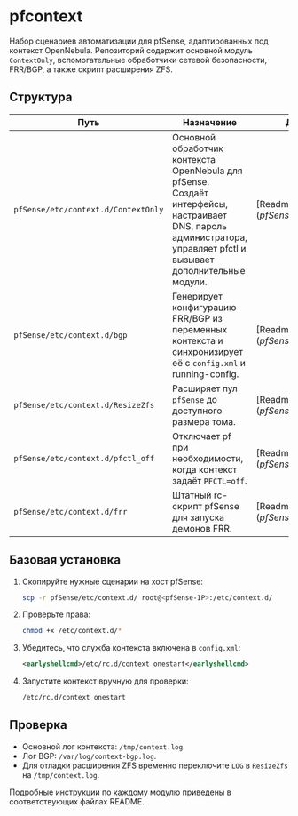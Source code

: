 # pfcontext

Набор сценариев автоматизации для pfSense, адаптированных под контекст OpenNebula. Репозиторий содержит основной модуль `ContextOnly`, вспомогательные обработчики сетевой безопасности, FRR/BGP, а также скрипт расширения ZFS.

## Структура

| Путь | Назначение | Документация |
| ---- | ---------- | ------------- |
| `pfSense/etc/context.d/ContextOnly` | Основной обработчик контекста OpenNebula для pfSense. Создаёт интерфейсы, настраивает DNS, пароль администратора, управляет pfctl и вызывает дополнительные модули. | [Readme$context](pfSense/Readme$context.md) |
| `pfSense/etc/context.d/bgp` | Генерирует конфигурацию FRR/BGP из переменных контекста и синхронизирует её с `config.xml` и running-config. | [Readme$bgp](pfSense/Readme$bgp.md) |
| `pfSense/etc/context.d/ResizeZfs` | Расширяет пул `pfSense` до доступного размера тома. | [Readme$zfs](pfSense/Readme$zfs.md) |
| `pfSense/etc/context.d/pfctl_off` | Отключает pf при необходимости, когда контекст задаёт `PFCTL=off`. | [Readme$pfctl](pfSense/Readme$pfctl.md) |
| `pfSense/etc/context.d/frr` | Штатный rc-скрипт pfSense для запуска демонов FRR. | [Readme$frr](pfSense/Readme$frr.md) |

## Базовая установка

1. Скопируйте нужные сценарии на хост pfSense:
   ```sh
   scp -r pfSense/etc/context.d/ root@<pfSense-IP>:/etc/context.d/
   ```
2. Проверьте права:
   ```sh
   chmod +x /etc/context.d/*
   ```
3. Убедитесь, что служба контекста включена в `config.xml`:
   ```xml
   <earlyshellcmd>/etc/rc.d/context onestart</earlyshellcmd>
   ```
4. Запустите контекст вручную для проверки:
   ```sh
   /etc/rc.d/context onestart
   ```

## Проверка

* Основной лог контекста: `/tmp/context.log`.
* Лог BGP: `/var/log/context-bgp.log`.
* Для отладки расширения ZFS временно переключите `LOG` в `ResizeZfs` на `/tmp/context.log`.

Подробные инструкции по каждому модулю приведены в соответствующих файлах README.
